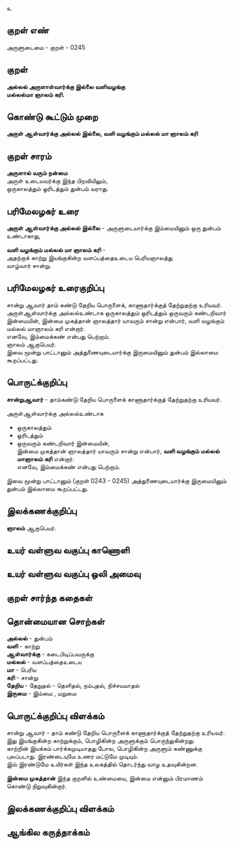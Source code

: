 உ

## குறள் எண் 

அருளுடைமை - குறள் - 0245  

## குறள் 

**அல்லல் அருளாள்வார்க்கு இல்லை வளிவழங்கு  
மல்லல்மா ஞாலம் கரி.**

## கொண்டு கூட்டும் முறை

**அருள் ஆள்வார்க்கு அல்லல் இல்லை, வளி வழங்கும் மல்லல் மா ஞாலம் கரி**  

## குறள் சாரம்   

**அருளால் வரும் நன்மை**  
அருள் உடையவர்க்கு இந்த பிறவியிலும்,  
ஒருகாலத்தும்	ஓரிடத்தும் துன்பம் வராது.  

## பரிமேலழகர் உரை

**அருள் ஆள்வார்க்கு அல்லல் இல்லை** - அருளுடையார்க்கு இம்மையினும் ஒரு துன்பம் உண்டாகாது,  

**வளி வழங்கும் மல்லல் மா ஞாலம் கரி** -  
அதற்குக் காற்று இயங்குகின்ற வளப்பத்தைஉடைய பெரியஞாலத்து  
வாழ்வார் சான்று. 

## பரிமேலழகர் உரைகுறிப்பு   

சான்று ஆவார் தாம் கண்டு தேறிய பொருளைக், காணாதார்க்குத் தேற்றுதற்கு உரியவர்.  
அருள்ஆள்வார்க்கு அல்லல்உண்டாக ஒருகாலத்தும்	ஓரிடத்தும் ஒருவரும் கண்டறிவார் இன்மையின், இன்மை முகத்தான் ஞாலத்தார் யாவரும் சான்று என்பார், வளி வழங்கும் மல்லல் மாஞாலம் கரி என்றார்.  
எனவே, இம்மைக்கண் என்பது பெற்றாம்.  
ஞாலம் ஆகுபெயர்.  
இவை மூன்று பாட்டானும் அத்துணையுடையார்க்கு இருமையினும் துன்பம் இல்லாமை கூறப்பட்டது.   

## பொருட்க்குறிப்பு 

**சான்றுஆவார்** - தாம்கண்டு தேறிய பொருளைக் காணாதார்க்குத் தேற்றுதற்கு உரியவர்.  

அருள்ஆள்வார்க்கு அல்லல்உண்டாக  
* ஒருகாலத்தும்  
* ஓரிடத்தும்
* ஒருவரும் கண்டறிவார் இன்மையின்,  
இன்மை முகத்தான் ஞாலத்தார் யாவரும் சான்று என்பார், **வளி வழங்கும் மல்லல் மாஞாலம் கரி** என்றார்.  
எனவே, இம்மைக்கண் என்பது பெற்றாம்.  
  
இவை மூன்று பாட்டானும் (குறள் 0243 - 0245) 
அத்துணையுடையார்க்கு இருமையினும் துன்பம் இல்லாமை கூறப்பட்டது. 

## இலக்கணக்குறிப்பு  

**ஞாலம்** ஆகுபெயர்.  

## உயர் வள்ளுவ வகுப்பு காணொளி


## உயர் வள்ளுவ வகுப்பு ஒலி அமைவு 

 
## குறள் சார்ந்த கதைகள் 


## தொன்மையான சொற்கள்  

**அல்லல்** -  துன்பம்  
**வளி** -  காற்று   
**ஆள்வார்க்கு** - கடைபிடிப்பவருக்கு  
**மல்லல்** - வளப்பத்தைஉடைய  
**மா** - பெரிய  
**கரி** - சான்று   
**தேறிய** - தேறுதல் - தெளிதல், நம்புதல், நிச்சயமாதல்   
**இருமை** - இம்மை , மறுமை 

## பொருட்க்குறிப்பு விளக்கம்

சான்று ஆவார் - தாம் கண்டு தேறிய பொருளைக் காணாதார்க்குத் தேற்றுதற்கு உரியவர்.  
இது இயங்குகின்ற காற்றுக்கும், பொழிகின்ற அருளுக்கும் பொருந்துகின்றது.  
காற்றின் இயக்கம் பார்க்கமுடியாதது போல, பொழிகின்ற அருளும் கண்ணுக்கு புலப்படாது.
இரண்டையுமே உணர மட்டுமே முடியும்.  
இவ் இரண்டுமே உயிர்கள் இந்த உலகத்தில் தொடர்ந்து வாழ உதவுகின்றன.    

**இன்மை முகத்தான்**
இந்த குறளில் உண்மையை, இன்மை என்னும் பிரமாணம் கொண்டு நிறுவுகின்றார்.  

## இலக்கணக்குறிப்பு விளக்கம்


## ஆங்கில கருத்தாக்கம் 


